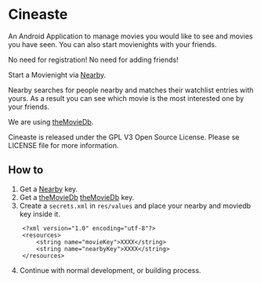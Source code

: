 Cineaste
==============

An Android Application to manage movies you would like to see and movies you have seen. 
You can also start movienights with your friends.

No need for registration!
No need for adding friends!

Start a Movienight via [Nearby][nearbyLink].

Nearby searches for people nearby and matches their watchlist entries with yours.
As a result you can see which movie is the most interested one by your friends.

We are using [theMovieDb][theMovieDb].

Cineaste is released under the GPL V3 Open Source License. Please se LICENSE file for more information.

How to
------

1. Get a [Nearby][nearbyLink] key.
2. Get a [theMovieDb] [theMovieDb] key.
3. Create a `secrets.xml` in `res/values` and place your nearby and moviedb key inside it.
```
    <?xml version="1.0" encoding="utf-8"?>
    <resources>
        <string name="movieKey">XXXX</string>
        <string name="nearbyKey">XXXX</string>
    </resources>
```
4. Continue with normal development, or building process.


[nearbyLink]: https://developers.google.com/nearby/messages/overview
[theMovieDb]: https://www.themoviedb.org/
